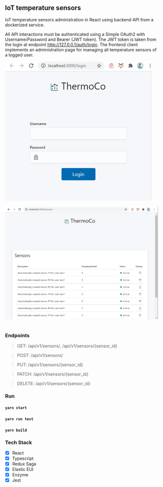 ## IoT temperature sensors

IoT temperature sensors administration in React using backend API from a dockerized service.

All API interactions must be authenticated using a Simple OAuth2 with Username/Password and Bearer (JWT token). The JWT token is taken from the login at endpoint http://127.0.0.1/auth/login.
The frontend client implements an administration page for managing all temperature sensors of a logged user.

<kbd><img src="https://github.com/girls-incode/temperature_control_api/blob/master/admin-api-react-login.jpg" alt="" /></kbd>
<br/><br/>
<kbd><img src="https://github.com/girls-incode/temperature_control_api/blob/master/admin-api-react-table-list.jpg" alt="" /></kbd>
<br/><br/>
###  Endpoints

> GET: /api/v1/sensors/, /api/v1/sensors/{sensor_id}

> POST: /api/v1/sensors/

> PUT: /api/v1/sensors/{sensor_id}

> PATCH: /api/v1/sensors/{sensor_id}

> DELETE: /api/v1/sensors/{sensor_id}

### Run

#### `yarn start`

#### `yarn run test`

#### `yarn build`

### Tech Stack
- [x] React
- [x] Typescript
- [x] Redux Saga
- [x] Elastic EUI
- [x] Enzyme
- [x] Jest
